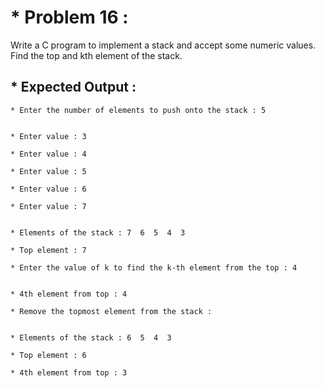 # * Problem 16 :

Write a C program to implement a stack and accept some numeric values. Find the top and kth element of the stack.

## * Expected Output :

    * Enter the number of elements to push onto the stack : 5
    
    
    * Enter value : 3
    
    * Enter value : 4
    
    * Enter value : 5
    
    * Enter value : 6
    
    * Enter value : 7
    
    
    * Elements of the stack : 7  6  5  4  3
    
    * Top element : 7 
    
    * Enter the value of k to find the k-th element from the top : 4
    
    
    * 4th element from top : 4 
    
    * Remove the topmost element from the stack : 
    
    
    * Elements of the stack : 6  5  4  3
    
    * Top element : 6 
    
    * 4th element from top : 3 